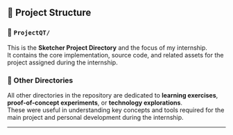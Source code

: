 ## 📁 Project Structure

### 🚀 `ProjectQT/`
This is the **Sketcher Project Directory** and the focus of my internship.  
It contains the core implementation, source code, and related assets for the project assigned during the internship.


### 🧪 Other Directories
All other directories in the repository are dedicated to **learning exercises**, **proof-of-concept experiments**, or **technology explorations**.  
These were useful in understanding key concepts and tools required for the main project and personal development during the internship.

---